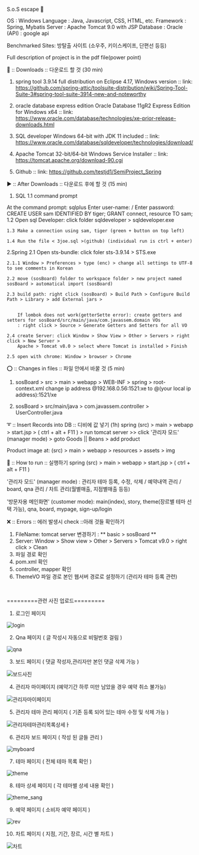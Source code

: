 S.o.S escape :key:

OS : Windows
Language : Java, Javascript, CSS, HTML, etc.
Framework : Spring, Mybatis
Server : Apache Tomcat 9.0 with JSP
Database : Oracle
(API) : google api

Benchmarked Sites: 방탈출 사이트 (소우주, 키이스케이프, 단편선 등등)

Full description of project is in the pdf file(power point)

🔽 :: Downloads :: 다운로드 할 것 (30 min)

1. spring tool 3.9.14
   full distribution on Eclipse 4.17, Windows version :: link: https://github.com/spring-attic/toolsuite-distribution/wiki/Spring-Tool-Suite-3#spring-tool-suite-3914-new-and-noteworthy

2. oracle database express edition
   Oracle Database 11gR2 Express Edition for Windows x64 :: link: https://www.oracle.com/database/technologies/xe-prior-release-downloads.html

3. SQL developer
   Windows 64-bit with JDK 11 included :: link: https://www.oracle.com/database/sqldeveloper/technologies/download/

4. Apache Tomcat
   32-bit/64-bit Windows Service Installer :: link: https://tomcat.apache.org/download-90.cgi

5. Github
   <sosBoard> :: link: https://github.com/testjd1/SemiProject_Spring

▶️ :: After Downloads :: 다운로드 후에 할 것 (15 min)

1. SQL
   1.1 command prompt

At the command prompt: sqlplus
Enter user-name: <system> / Enter password: <admin>
CREATE USER sam IDENTIFIED BY tiger;
GRANT connect, resource TO sam;
1.2 Open sql Developer: click folder sqldeveloper > sqldeveloper.exe

    1.3 Make a connection using sam, tiger (green + button on top left)

    1.4 Run the file < 3joe.sql >(github) (individual run is ctrl + enter)

2.Spring
2.1 Open sts-bundle: click foler sts-3.9.14 > STS.exe

    2.1.1 Window > Preferences > type (enc) > change all settings to UTF-8 to see comments in Korean

    2.2 move (sosBoard) folder to workspace folder > new project named sosBoard > automatical import (sosBoard)

    2.3 build path: right click (sosBoard) > Build Path > Configure Build Path > Library > add External jars >


        If lombok does not work(getterSette error): create getters and setters for sosBoard/src/main/java/com.javassem.domain VOs
        : right click > Source > Generate Getters and Setters for all VO

    2.4 create Server: click Window > Show View > Other > Servers > right click > New Server >
        Apache > Tomcat v8.0 > select where Tomcat is installed > Finish

    2.5 open with chrome: Window > browser > Chrome

⭕ :: Changes in files :: 파일 안에서 바꿀 것 (5 min)

1. sosBoard > src > main > webapp > WEB-INF > spring > root-context.xml change ip address @192.168.0.56:1521:xe to @(your local ip address):1521/xe

2. sosBoard > src/main/java > com.javassem.controller > UserController.java

➰ :: Insert Records into DB :: 디비에 값 넣기 (1h)
spring (src) > main > webapp > start.jsp > ( ctrl + alt + F11 ) > run tomcat server >> click '관리자 모드' (manager mode) > goto Goods || Beans > add product

Product image at: (src) > main > webapp > resources > assets > img



🏃 :: How to run :: 실행하기
spring (src) > main > webapp > start.jsp > ( ctrl + alt + F11 )

'관리자 모드' (manager mode) : 관리자 테마 등록, 수정, 삭제 / 예약내역 관리 / board, qna 관리 / 차트 관리(월별매출, 지점별매출 등등)

'방문자용 메인화면' (customer mode): main(index), story, theme(장르별 테마 선택 가능), qna, board, mypage, sign-up/login

❌ :: Errors :: 에러 발생시
check ::아래 것들 확인하기

1. FileName: tomcat server 변경하기 : ** basic > sosBoard **
2. Server: Window > Show view > Other > Servers > Tomcat v9.0 > right click > Clean
3. 파일 경로 확인
4. pom.xml 확인
5. controller, mapper 확인
6. ThemeVO 파일 경로 본인 웹서버 경로로 설정하기 (관리자 테마 등록 관련)
   
<br>  
   
=========관련 사진 업로드=========
1. 로그인 페이지
   
![login](https://user-images.githubusercontent.com/112688190/205600123-c942ebc7-33af-436e-b60c-d4c62476befd.PNG)

2. Qna 페이지 ( 글 작성시 자동으로 비밀번호 걸림 )
   
![qna](https://user-images.githubusercontent.com/112688190/205601830-784cd15e-9ad5-4f16-823d-5cf7ef033244.PNG)

3. 보드 페이지 ( 댓글 작성자,관리자만 본인 댓글 삭제 가능 )
   
![보드사진](https://user-images.githubusercontent.com/112688190/205602940-7e3df2ef-9d41-4d3d-b8e2-3fe1c138673d.png)

4. 관리자 마이페이지 (예약기간 하루 미만 남았을 경우 예약 취소 불가능)
   
![관리자마이페이지](https://user-images.githubusercontent.com/112688190/205602147-727a16f3-d292-455e-a8a1-3199b947be63.png)

5. 관리자 테마 관리 페이지 ( 기존 등록 되어 있는 테마 수정 및 삭제 가능 )
   
![관리자테마관리목록상세ㅏ](https://user-images.githubusercontent.com/112688190/205603241-6d98f1aa-4d44-4357-84a2-4ed0251c7fab.PNG)

6. 관리자 보드 페이지 ( 작성 된 글들 관리 )
   
![myboard](https://user-images.githubusercontent.com/112688190/205603375-d1b80ac7-e6aa-45f4-a595-6b787a790617.png)

7. 테마 페이지 ( 전체 테마 목록 확인 )
   
![theme](https://user-images.githubusercontent.com/112688190/205603475-64d2f662-b8f9-4886-8374-fba6b2fdf5fd.PNG)

8. 테마 상세 페이지 ( 각 테마별 상세 내용 확인 )
   
![theme_sang](https://user-images.githubusercontent.com/112688190/205603541-e4049e12-fcc1-42f6-9ef4-2d968a22d589.PNG)

9. 예약 페이지 ( 소비자 예약 페이지 )
   
![rev](https://user-images.githubusercontent.com/112688190/205603493-34e22d3e-41b9-4417-a75d-70cba6d5e7b9.PNG)

10. 차트 페이지 ( 지점, 기간, 장르, 시간 별 차트 )
   
![차트](https://user-images.githubusercontent.com/112688190/205603638-eaec57a0-dfc6-48d2-892f-4af7ce2c0a27.png)
